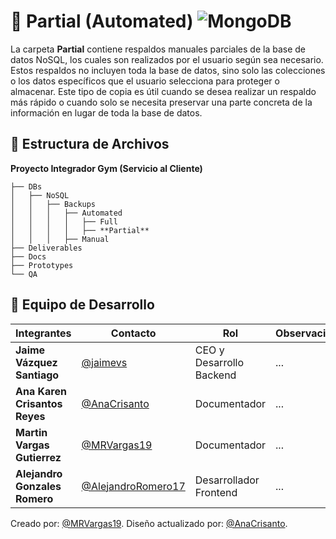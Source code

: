 # 📂 **Partial (Automated)** ![MongoDB](https://img.shields.io/badge/MongoDB-%234ea94b.svg?style=for-the-badge&logo=mongodb&logoColor=white)

La carpeta **Partial** contiene respaldos manuales parciales de la base de datos NoSQL, los cuales son realizados por el usuario según sea necesario. Estos respaldos no incluyen toda la base de datos, sino solo las colecciones o los datos específicos que el usuario selecciona para proteger o almacenar. Este tipo de copia es útil cuando se desea realizar un respaldo más rápido o cuando solo se necesita preservar una parte concreta de la información en lugar de toda la base de datos.


## 📁 **Estructura de Archivos**
**Proyecto Integrador Gym (Servicio al Cliente)**
```plaintext
├── DBs
│   ├── NoSQL
│   │   ├── Backups
│   │   │   ├── Automated
│   │   │   │   ├── Full
│   │   │   │   ├── **Partial**
│   │   │   ├── Manual
├── Deliverables
├── Docs
├── Prototypes
└── QA
```
## 👥 **Equipo de Desarrollo**

| Integrantes                   | Contacto                                                   | Rol                      | Observaciones |
| ----------------------------- | ---------------------------------------------------------- | ------------------------ | ------------- |
| **Jaime Vázquez Santiago**    | [@jaimevs](https://github.com/jaimevs)                     | CEO y Desarrollo Backend | ...           |
| **Ana Karen Crisantos Reyes** | [@AnaCrisanto](https://github.com/AnaCrisanto)             | Documentador             | ...           |
| **Martin Vargas Gutierrez**   | [@MRVargas19](https://github.com/MRVargas19)               | Documentador             | ...           |
| **Alejandro Gonzales Romero** | [@AlejandroRomero17](https://github.com/AlejandroRomero17) | Desarrollador Frontend   | ...           |


Creado por: [@MRVargas19](https://github.com/MRVargas19).
Diseño actualizado por: [@AnaCrisanto](https://github.com/AnaCrisanto).
